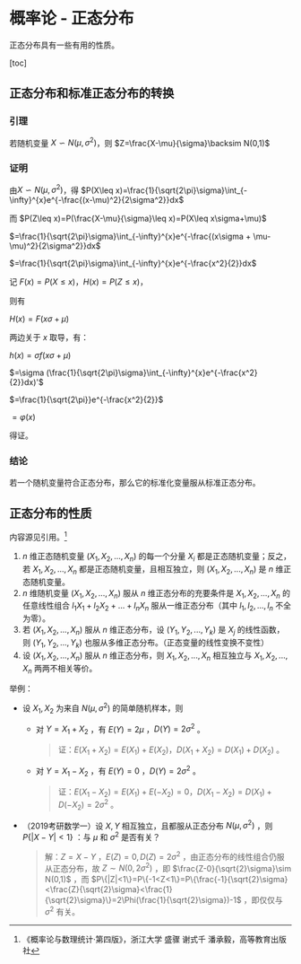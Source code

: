 # 概率论 - 正态分布

正态分布具有一些有用的性质。

[toc]

## 正态分布和标准正态分布的转换

### 引理

若随机变量 $X\backsim N(\mu,\sigma^2)$，则 $Z=\frac{X-\mu}{\sigma}\backsim N(0,1)$

### 证明

由$X\backsim N(\mu,\sigma^2)$，得 $P(X\leq x)=\frac{1}{\sqrt{2\pi}\sigma}\int_{-\infty}^{x}e^{-\frac{(x-\mu)^2}{2\sigma^2}}dx$

而 $P(Z\leq x)=P(\frac{X-\mu}{\sigma}\leq x)=P(X\leq x\sigma+\mu)$

$=\frac{1}{\sqrt{2\pi}\sigma}\int_{-\infty}^{x}e^{-\frac{(x\sigma + \mu-\mu)^2}{2\sigma^2}}dx$

$=\frac{1}{\sqrt{2\pi}\sigma}\int_{-\infty}^{x}e^{-\frac{x^2}{2}}dx$

记 $F(x)=P(X\leq x)$，$H(x)=P(Z\leq x)$，

则有

$H(x)=F(x\sigma+\mu)$

两边关于 $x$ 取导，有：

$h(x)=\sigma f(x\sigma+\mu)$

$=\sigma (\frac{1}{\sqrt{2\pi}\sigma}\int_{-\infty}^{x}e^{-\frac{x^2}{2}}dx)'$

$=\frac{1}{\sqrt{2\pi}}e^{-\frac{x^2}{2}}$

$=\varphi(x)$

得证。

### 结论

若一个随机变量符合正态分布，那么它的标准化变量服从标准正态分布。

## 正态分布的性质

内容源见引用。[^1]

1. $n$ 维正态随机变量 $(X_1,X_2,...,X_n)$ 的每一个分量 $X_i$ 都是正态随机变量；反之，若 $X_1,X_2,...,X_n$ 都是正态随机变量，且相互独立，则 $(X_1,X_2,...,X_n)$ 是 $n$ 维正态随机变量。
2. $n$ 维随机变量 $(X_1,X_2,...,X_n)$ 服从 $n$ 维正态分布的充要条件是 $X_1,X_2,...,X_n$ 的任意线性组合 $l_1X_1+l_2X_2+...+l_nX_n$ 服从一维正态分布（其中 $l_1,l_2,...,l_n$ 不全为零）。
3. 若 $(X_1,X_2,...,X_n)$ 服从 $n$ 维正态分布，设 $(Y_1,Y_2,...,Y_k)$ 是 $X_j$ 的线性函数，则 $(Y_1,Y_2,...,Y_k)$ 也服从多维正态分布。（正态变量的线性变换不变性）
4. 设 $(X_1,X_2,...,X_n)$ 服从 $n$ 维正态分布，则 $X_1,X_2,...,X_n$ 相互独立与 $X_1,X_2,...,X_n$ 两两不相关等价。


举例：

- 设 $X_1,X_2$ 为来自 $N(\mu,\sigma^2)$ 的简单随机样本，则
  - 对 $Y=X_1+X_2$ ，有 $E(Y)=2\mu$ ，$D(Y)=2\sigma^2$ 。
    > 证：$E(X_1+X_2)=E(X_1)+E(X_2)$，$D(X_1+X_2)=D(X_1)+D(X_2)$ 。
  - 对 $Y=X_1-X_2$ ，有 $E(Y)=0$ ，$D(Y)=2\sigma^2$ 。
    > 证：$E(X_1-X_2)=E(X_1)+E(-X_2)=0$，$D(X_1-X_2)=D(X_1)+D(-X_2)=2\sigma^2$ 。
- （2019考研数学一）设 $X,Y$ 相互独立，且都服从正态分布 $N(\mu,\sigma^2)$ ，则 $P\{|X-Y|<1\}$ ：与 $\mu$ 和 $\sigma^2$ 是否有关？

  > 解：$Z=X-Y$ ，$E(Z)=0,D(Z)=2\sigma^2$ ，由正态分布的线性组合仍服从正态分布，故 $Z\sim N(0,2\sigma^2)$ ，即 $\frac{Z-0}{\sqrt{2}\sigma}\sim N(0,1)$ ，而 $P\{|Z|<1\}=P\{-1<Z<1\}=P\{\frac{-1}{\sqrt{2}\sigma}<\frac{Z}{\sqrt{2}\sigma}<\frac{1}{\sqrt{2}\sigma}\}=2\Phi(\frac{1}{\sqrt{2}\sigma})-1$ ，即仅仅与 $\sigma^2$ 有关。

[^1]: 《概率论与数理统计·第四版》，浙江大学 盛骤 谢式千 潘承毅，高等教育出版社
